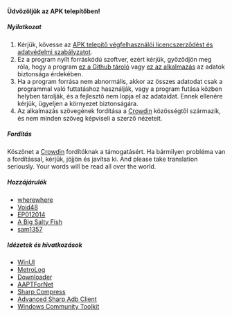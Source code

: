 #### Üdvözöljük az APK telepítőben!

##### Nyilatkozat
1. Kérjük, kövesse az [APK telepítő végfelhasználói licencszerződést és adatvédelmi szabályzatot](https://github.com/Paving-Base/APK-Installer/blob/main/Privacy.md).
2. Ez a program nyílt forráskódú szoftver, ezért kérjük, győződjön meg róla, hogy a program [ez a Github tároló](https://github.com/Paving-Base/APK-Installer) vagy [ez az alkalmazás](https://apps.microsoft.com/store/detail/9P2JFQ43FPPG) az adatok biztonsága érdekében.
3. Ha a program forrása nem abnormális, akkor az összes adatodat csak a programmal való futtatáshoz használják, vagy a program futása közben helyben tárolják, és a fejlesztő nem lopja el az adataidat. Ennek ellenére kérjük, ügyeljen a környezet biztonságára.
4. Az alkalmazás szövegének fordítása a [Crowdin](https://crowdin.com/project/APKInstaller "Crowdin") közösségtől származik, és nem minden szöveg képviseli a szerző nézeteit.

##### Fordítás
Köszönet a [Crowdin](https://crowdin.com/project/APKInstaller "Crowdin") fordítóknak a támogatásért. Ha bármilyen probléma van a fordítással, kérjük, jöjjön és javítsa ki. And please take translation seriously. Your words will be read all over the world.

##### Hozzájárulók
- [wherewhere](https://github.com/wherewhere)
- [Void48](https://github.com/Void48)
- [EP012014](https://github.com/EP012014)
- [A Big Salty Fish](https://github.com/bigsaltyfishes)
- [sam1357](https://github.com/sam1357)

##### Idézetek és hivatkozások
- [WinUI](https://github.com/microsoft/microsoft-ui-xaml "WinUI")
- [MetroLog](https://github.com/roubachof/MetroLog "MetroLog")
- [Downloader](https://github.com/bezzad/Downloader "Downloader")
- [AAPTForNet](https://github.com/canheo136/QuickLook.Plugin.ApkViewer "AAPTForNet")
- [Sharp Compress](https://github.com/adamhathcock/sharpcompress "Sharp Compress")
- [Advanced Sharp Adb Client](https://github.com/yungd1plomat/AdvancedSharpAdbClient "Advanced Sharp Adb Client")
- [Windows Community Toolkit](https://github.com/CommunityToolkit/WindowsCommunityToolkit "Windows Community Toolkit")
